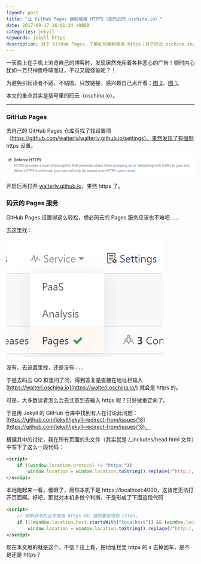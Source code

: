 ```yaml
---
layout: post
title: "让 GitHub Pages 强制使用 HTTPS（含码云的 oschina.io）"
date: 2017-09-17 16:01:34 +0800
categories: jekyll
keywords: jekyll https
description: 对于 GitHub Pages，了解如何强制使用 https；对于码云 oschina.io，了解如何强制重定向到 https。
---
```


一天晚上在手机上浏览自己的博客时，发现居然充斥着各种恶心的广告！顿时内心犹如一万只神兽呼啸而过，不过又能怪谁呢？！

为避免引起读者不适，不贴图，只放链接，感兴趣自己点开看：[图 2](/assets/2017-09-17-ads-over-http-2.png)、[图 1](/assets/2017-09-17-ads-over-http-1.png)。

本文的重点其实是括号里的码云（oschina.io）。

---

### GitHub Pages

去自己的 GitHub Pages 仓库页找了找设置项（https://github.com/walterlv/walterlv.github.io/settings），果然发现了有强制 https 设置。

![Enforce HTTPS](/assets/2017-09-17-15-44-17.png)

开启后再打开 [walterlv.github.io](https://walterlv.github.io/)，果然 https 了。

### 码云的 Pages 服务

GitHub Pages 设置得这么轻松，想必码云的 Pages 服务应该也不难吧……

去这里找：

![Pages 服务](/assets/2017-09-17-15-49-03.png)

没有。去设置里找，还是没有……

于是去码云 QQ 群里问了问，得到答复是直接在地址栏输入 [https://walterl.oschina.io](https://walterl.oschina.io/) 就会是 https 的。

可是，大多数读者怎么会去注意到去输入 https 呢？只好做重定向了。

于是再 Jekyll 的 GitHub 仓库中找到有人在讨论此问题：[https://github.com/jekyll/jekyll-redirect-from/issues/18](https://github.com/jekyll/jekyll-redirect-from/issues/18)。

根据其中的讨论，我在所有页面的头文件（其实就是 /_includes/head.html 文件）中写下了这么一段代码：

```html
<script>
    if ((window.location.protocol != "https:"))
        window.location = window.location.toString().replace(/^http:/, "https:");
</script>
```

本地跑起来一看，傻眼了，居然本机下是 https://localhost:4000，这肯定无法打开页面啊。好吧，那就对本机多做个判断，于是形成了下面这段代码：

```html
<script>
    // 判断非本机且未使用 https 时，强制重定向到 https。
    if ((!window.location.host.startsWith("localhost")) && (window.location.protocol != "https:"))
        window.location = window.location.toString().replace(/^http:/, "https:");
</script>
```

现在本文用的就是这个。不信？往上看，把地址栏里 https 的 s 去掉回车，是不是还是 https？
